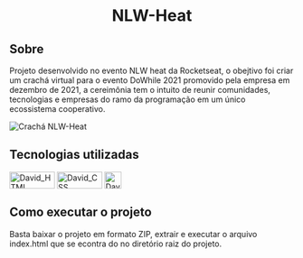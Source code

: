 <h1 align="center">NLW-Heat</h1>

## Sobre
Projeto desenvolvido no evento NLW heat da Rocketseat, o obejtivo foi criar um crachá virtual para o evento DoWhile 2021 promovido pela empresa em dezembro de 2021, a cereimônia tem o intuito de reunir comunidades, tecnologias e empresas do ramo da programação em um único ecossistema cooperativo.


<img src="https://lh3.googleusercontent.com/UCVn2HN4x7uXltg-0zzyKxt3LIzosPJLZDifzN30twMXf1-7dTRAhdLD9HBfRvGZYeJLt5v_8N1xiXHNg7AvSn4l34ZkMqOJKs-ydxLKxEr1ev9aHi0Yval-xkUO4QD58-dV8-AN24TcNsBJZq5nZu_0ITUUGilZekqWvmD8wbgNMLK_CxVvr79zbl6jrRI4WwKZ8QvlRDdv6SbkxY8GO2wrL0aDBL3sUZfopQdONhTt7y7h3Fl_ydyj-9502jRJIEsIODihogNfKIJ7Fod0dw7Buu9Cnyh3y45wWSoejI3QBzaHcYslYlVEZLAlVsWG8GZZPkDUVBzIjLrXryc04oA_Ptdg9G0bH3xO83BRvGftobT97pnVD9rWhElbrVTB8EWD9YjiXntQfm8fKd8PCoSEr55hZwGTNL5ZvzGJ0aV7UIyKkHBEqzzBzfq1URq2SJMyCk6HFDJL7dTPuyKYxa1wTyAwN1HE0v8VL5h2ONkMpvE-LIt9hFG36awQq4akzZQbqjyIwkQrbJ1k-FyPVQjOEpykh-ZPOWI95rBT9wUld9Esl-KRizS60BFYVZODi4wDVzpcU1xoOyKGJdWcNwDlLbsZRA9JCAd--C-bTfMxRMPS1wlEgB4xtMm4Hebw3hyhOAI5xEpAMFcCrvSMeqCK5ikCnFLAvBalkM1qDoJC_W-vfNAKG4A9WAYALAfXv4zpu0zTZgrO-nNRAgnwbuJf8Bwh-C8rVvQ4X1P8YmaYUjoV2E38dMXJOr6wjyGp-mMWy0x09SucEoV5woulUUkRE-cUYSBZuzhf7T-ydZSBF0e7NvVqQ7UGU_w8xlZkEr6zI69Y68D2fvELTHs4VHLHPJ35t8IUDO7RBrm1AZ2FxdX_HWV4a0gwZnx0s52KtxMJEmed=w1103-h625-no?authuser=0" alt="Crachá NLW-Heat">

## Tecnologias utilizadas
<div style="display: inline_block">
   <img align="center" alt="David_HTML" height="30" width="80" src="https://img.shields.io/badge/HTML5-E34F26?style=for-the-badge&logo=html5&logoColor=white">
   <img align="center" alt="David_CSS" height="30" width="80" src="https://img.shields.io/badge/CSS3-1572B6?style=for-the-badge&logo=css3&logoColor=white">
   <img align="center" alt="David_JAVASCRIPT" height="30" width"40" src="https://img.shields.io/badge/JavaScript-323330?style=for-the-badge&logo=javascript&logoColor=F7DF1E">
 </div>
 
 ## Como executar o projeto
 Basta baixar o projeto em formato ZIP, extrair e executar o arquivo index.html que se econtra do no diretório raiz do projeto.
